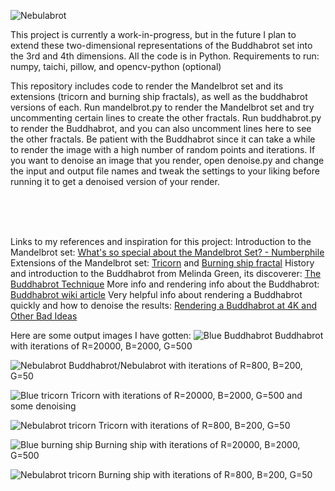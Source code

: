 ![Nebulabrot](images/nebulabrot.png)

This project is currently a work-in-progress, but in the future I plan to extend these two-dimensional representations of the Buddhabrot set into the 3rd and 4th dimensions. All the code is in Python.
Requirements to run:
numpy, taichi, pillow, and opencv-python (optional)

This repository includes code to render the Mandelbrot set and its extensions (tricorn and burning ship fractals), as well as the buddhabrot versions of each.
Run mandelbrot.py to render the Mandelbrot set and try uncommenting certain lines to create the other fractals. Run buddhabrot.py to render the Buddhabrot, and you can also uncomment lines here to see the other fractals. Be patient with the Buddhabrot since it can take a while to render the image with a high number of random points and iterations.
If you want to denoise an image that you render, open denoise.py and change the input and output file names and tweak the settings to your liking before running it to get a denoised version of your render.

<br><br><br>

Links to my references and inspiration for this project:
Introduction to the Mandelbrot set: [What's so special about the Mandelbrot Set? - Numberphile](https://www.youtube.com/watch?v=FFftmWSzgmk)
Extensions of the Mandelbrot set: [Tricorn](https://en.wikipedia.org/wiki/Tricorn_(mathematics)) and [Burning ship fractal](https://en.wikipedia.org/wiki/Burning_Ship_fractal)
History and introduction to the Buddhabrot from Melinda Green, its discoverer: [The Buddhabrot Technique](https://superliminal.com/fractals/bbrot/)
More info and rendering info about the Buddhabrot: [Buddhabrot wiki article](https://en.wikipedia.org/wiki/Buddhabrot)
Very helpful info about rendering a Buddhabrot quickly and how to denoise the results: [Rendering a Buddhabrot at 4K and Other Bad Ideas](https://benedikt-bitterli.me/buddhabrot/)




Here are some output images I have gotten:
![Blue Buddhabrot](images/bb_blue.png)
Buddhabrot with iterations of R=20000, B=2000, G=500

![Nebulabrot](images/nebulabrot.png)
Buddhabrot/Nebulabrot with iterations of R=800, B=200, G=50

![Blue tricorn](images/tricorn_blue.png)
Tricorn with iterations of R=20000, B=2000, G=500 and some denoising

![Nebulabrot tricorn](images/tricorn_nebulabrot.png)
Tricorn with iterations of R=800, B=200, G=50

![Blue burning ship](images/burning_ship_blue.png)
Burning ship with iterations of R=20000, B=2000, G=500

![Nebulabrot tricorn](images/burning_ship_nebulabrot.png)
Burning ship with iterations of R=800, B=200, G=50
